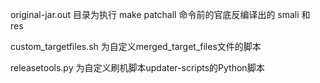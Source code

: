 original-jar.out 目录为执行 make patchall 命令前的官底反编译出的 smali 和 res

custom_targetfiles.sh 为自定义merged_target_files文件的脚本

releasetools.py 为自定义刷机脚本updater-scripts的Python脚本

